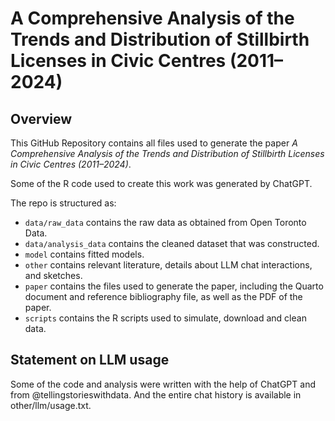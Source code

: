 # A Comprehensive Analysis of the Trends and Distribution of Stillbirth Licenses in Civic Centres (2011–2024)

## Overview

This GitHub Repository contains all files used to generate the paper *A Comprehensive Analysis of the Trends and Distribution of Stillbirth Licenses in Civic Centres (2011–2024)*.

Some of the R code used to create this work was generated by ChatGPT.


The repo is structured as:

-   `data/raw_data` contains the raw data as obtained from Open Toronto Data.
-   `data/analysis_data` contains the cleaned dataset that was constructed.
-   `model` contains fitted models. 
-   `other` contains relevant literature, details about LLM chat interactions, and sketches.
-   `paper` contains the files used to generate the paper, including the Quarto document and reference bibliography file, as well as the PDF of the paper. 
-   `scripts` contains the R scripts used to simulate, download and clean data.


## Statement on LLM usage

Some of the code and analysis were written with the help of ChatGPT and from @tellingstorieswithdata. And the entire chat history is available in other/llm/usage.txt.

